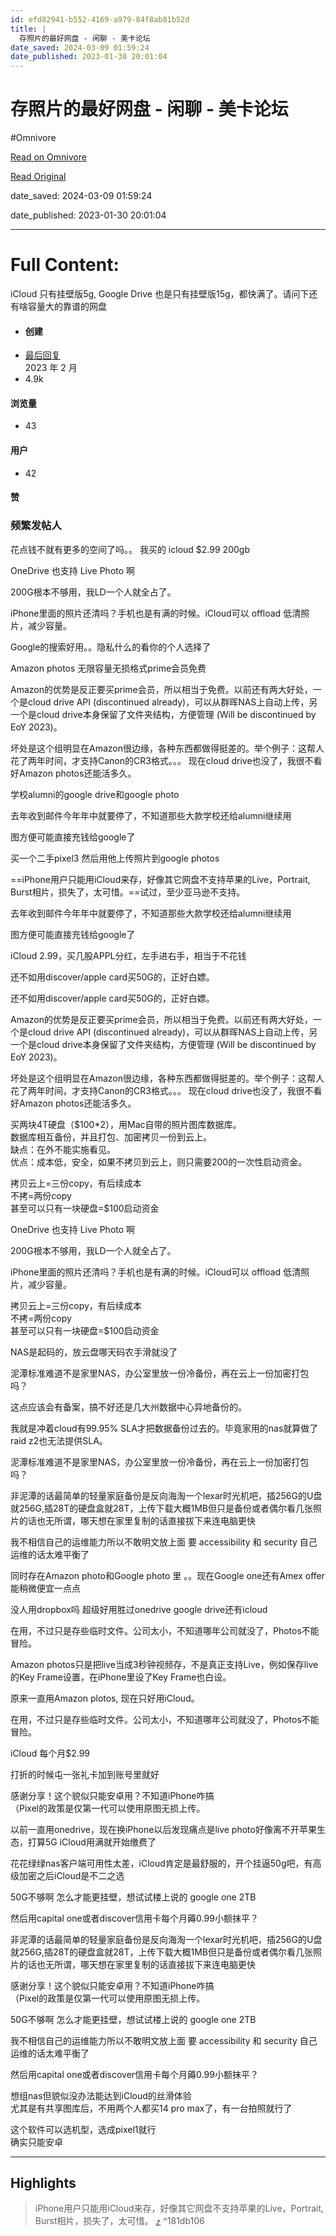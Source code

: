 ```yaml
---
id: efd82941-b552-4169-a979-84f8ab81b52d
title: |
  存照片的最好网盘 - 闲聊 - 美卡论坛
date_saved: 2024-03-09 01:59:24
date_published: 2023-01-30 20:01:04
---
```


# 存照片的最好网盘 - 闲聊 - 美卡论坛
#Omnivore

[Read on Omnivore](https://omnivore.app/me/-18e22025e4a)

[Read Original](https://www.uscardforum.com/t/topic/134568)

date_saved: 2024-03-09 01:59:24

date_published: 2023-01-30 20:01:04

--- 

# Full Content: 

iCloud 只有挂壁版5g, Google Drive 也是只有挂壁版15g，都快满了。请问下还有啥容量大的靠谱的网盘

* #### 创建
* [ 最后回复 ](https://www.uscardforum.com/t/topic/134568/61)  
[ ](https://www.uscardforum.com/t/topic/134568/61) 2023 年 2 月
* 4.9k  
#### 浏览量
* 43  
#### 用户
* 42  
#### 赞

### 频繁发帖人

花点钱不就有更多的空间了吗。。 我买的 icloud $2.99 200gb

OneDrive 也支持 Live Photo 啊

200G根本不够用，我LD一个人就全占了。

iPhone里面的照片还清吗？手机也是有满的时候。iCloud可以 offload 低清照片，减少容量。

Google的搜索好用。。隐私什么的看你的个人选择了

Amazon photos 无限容量无损格式prime会员免费

Amazon的优势是反正要买prime会员，所以相当于免费。以前还有两大好处，一个是cloud drive API (discontinued already)，可以从群晖NAS上自动上传，另一个是cloud drive本身保留了文件夹结构，方便管理 (Will be discontinued by EoY 2023)。

坏处是这个组明显在Amazon很边缘，各种东西都做得挺差的。举个例子：这帮人花了两年时间，才支持Canon的CR3格式。。。 现在cloud drive也没了，我很不看好Amazon photos还能活多久。

学校alumni的google drive和google photo 

去年收到邮件今年年中就要停了，不知道那些大款学校还给alumni继续用

图方便可能直接充钱给google了

买一个二手pixel3 然后用他上传照片到google photos

==iPhone用户只能用iCloud来存，好像其它网盘不支持苹果的Live，Portrait, Burst相片，损失了，太可惜。==试过，至少亚马逊不支持。

去年收到邮件今年年中就要停了，不知道那些大款学校还给alumni继续用

图方便可能直接充钱给google了

iCloud 2.99，买几股APPL分红，左手进右手，相当于不花钱 

还不如用discover/apple card买50G的，正好白嫖。

还不如用discover/apple card买50G的，正好白嫖。

Amazon的优势是反正要买prime会员，所以相当于免费。以前还有两大好处，一个是cloud drive API (discontinued already)，可以从群晖NAS上自动上传，另一个是cloud drive本身保留了文件夹结构，方便管理 (Will be discontinued by EoY 2023)。

坏处是这个组明显在Amazon很边缘，各种东西都做得挺差的。举个例子：这帮人花了两年时间，才支持Canon的CR3格式。。。 现在cloud drive也没了，我很不看好Amazon photos还能活多久。

买两块4T硬盘（$100\*2），用Mac自带的照片图库数据库。  
数据库相互备份，并且打包、加密拷贝一份到云上。  
缺点：在外不能实施看见。  
优点：成本低，安全，如果不拷贝到云上，则只需要200的一次性启动资金。

拷贝云上=三份copy，有后续成本  
不拷=两份copy  
甚至可以只有一块硬盘=$100启动资金

OneDrive 也支持 Live Photo 啊

200G根本不够用，我LD一个人就全占了。

iPhone里面的照片还清吗？手机也是有满的时候。iCloud可以 offload 低清照片，减少容量。

拷贝云上=三份copy，有后续成本  
不拷=两份copy  
甚至可以只有一块硬盘=$100启动资金

NAS是起码的，放云盘哪天码农手滑就没了

泥潭标准难道不是家里NAS，办公室里放一份冷备份，再在云上一份加密打包吗？

这点应该会有备案，搞不好还是几大州数据中心异地备份的。

我就是冲着cloud有99.95% SLA才把数据备份过去的。毕竟家用的nas就算做了raid z2也无法提供SLA。

泥潭标准难道不是家里NAS，办公室里放一份冷备份，再在云上一份加密打包吗？

非泥潭的话最简单的轻量家庭备份是反向海淘一个lexar时光机吧，插256G的U盘就256G,插28T的硬盘盒就28T，上传下载大概1MB但只是备份或者偶尔看几张照片的话也无所谓，哪天想在家里复制的话直接拔下来连电脑更快

我不相信自己的运维能力所以不敢明文放上面 要 accessibility 和 security 自己运维的话太难平衡了

同时存在Amazon photo和Google photo 里 。。现在Google one还有Amex offer能稍微便宜一点点

没人用dropbox吗 超级好用胜过onedrive google drive还有icloud

在用，不过只是存些临时文件。公司太小，不知道哪年公司就没了，Photos不能冒险。

Amazon photos只是把live当成3秒钟视频存，不是真正支持Live，例如保存live的Key Frame设置，在iPhone里设了Key Frame也白设。

原来一直用Amazon plotos, 现在只好用iCloud。

在用，不过只是存些临时文件。公司太小，不知道哪年公司就没了，Photos不能冒险。

iCloud 每个月$2.99

打折的时候屯一张礼卡加到账号里就好

感谢分享！这个貌似只能安卓用？不知道iPhone咋搞   
（Pixel的政策是仅第一代可以使用原图无损上传。

以前一直用onedrive，现在换iPhone以后发现痛点是live photo好像离不开苹果生态，打算5G iCloud用满就开始缴费了

花花绿绿nas客户端可用性太差，iCloud肯定是最舒服的，开个挂逼50g吧，有高级加密之后iCloud是不二之选

50G不够啊 怎么才能更挂壁，想试试楼上说的 google one 2TB

然后用capital one或者discover信用卡每个月薅0.99小额抹平？

非泥潭的话最简单的轻量家庭备份是反向海淘一个lexar时光机吧，插256G的U盘就256G,插28T的硬盘盒就28T，上传下载大概1MB但只是备份或者偶尔看几张照片的话也无所谓，哪天想在家里复制的话直接拔下来连电脑更快

感谢分享！这个貌似只能安卓用？不知道iPhone咋搞   
（Pixel的政策是仅第一代可以使用原图无损上传。

50G不够啊 怎么才能更挂壁，想试试楼上说的 google one 2TB

我不相信自己的运维能力所以不敢明文放上面 要 accessibility 和 security 自己运维的话太难平衡了

然后用capital one或者discover信用卡每个月薅0.99小额抹平？

想组nas但貌似没办法能达到iCloud的丝滑体验  
尤其是有共享图库后，不用两个人都买14 pro max了，有一台拍照就行了 

这个软件可以选机型，选成pixel1就行   
确实只能安卓

---

## Highlights

> iPhone用户只能用iCloud来存，好像其它网盘不支持苹果的Live，Portrait, Burst相片，损失了，太可惜。 [⤴️](https://omnivore.app/me/-18e22025e4a#181db106-4705-4a89-ad56-f17831ea41e3)  ^181db106

